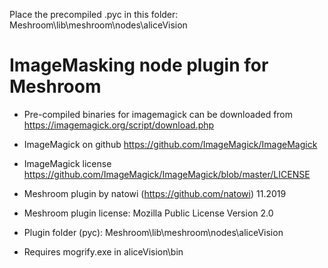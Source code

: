 Place the precompiled .pyc in this folder:
Meshroom\lib\meshroom\nodes\aliceVision

# ImageMasking node plugin for Meshroom
 
- Pre-compiled binaries for imagemagick can be downloaded from https://imagemagick.org/script/download.php
- ImageMagick on github https://github.com/ImageMagick/ImageMagick
- ImageMagick license https://github.com/ImageMagick/ImageMagick/blob/master/LICENSE

- Meshroom plugin by natowi (https://github.com/natowi) 11.2019
- Meshroom plugin license: Mozilla Public License Version 2.0
- Plugin folder (pyc): Meshroom\lib\meshroom\nodes\aliceVision
- Requires mogrify.exe in aliceVision\bin
